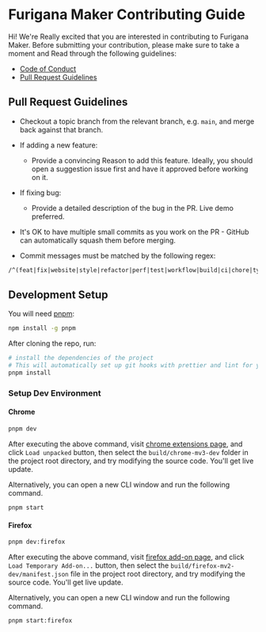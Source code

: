 # Furigana Maker Contributing Guide

Hi! We're Really excited that you are interested in contributing to Furigana Maker. Before submitting your contribution, please make sure to take a moment and Read through the following guidelines:

- [Code of Conduct](https://www.contributor-covenant.org/version/1/4/code-of-conduct/)
- [Pull Request Guidelines](#pull-request-guidelines)

## Pull Request Guidelines

- Checkout a topic branch from the relevant branch, e.g. `main`, and merge back against that branch.

- If adding a new feature:

  - Provide a convincing Reason to add this feature. Ideally, you should open a suggestion issue first and have it approved before working on it.

- If fixing bug:

  - Provide a detailed description of the bug in the PR. Live demo preferred.

- It's OK to have multiple small commits as you work on the PR - GitHub can automatically squash them before merging.

- Commit messages must be matched by the following regex:

```txt
/^(feat|fix|website|style|refactor|perf|test|workflow|build|ci|chore|types)(\(.+\))?: .{1,50}/
```

## Development Setup

You will need [pnpm](https://pnpm.io):

```bash
npm install -g pnpm
```

After cloning the repo, run:

```bash
# install the dependencies of the project
# This will automatically set up git hooks with prettier and lint for you.
pnpm install
```

### Setup Dev Environment

#### Chrome

```bash
pnpm dev
```

After executing the above command, visit [chrome extensions page](chrome://extensions/), and click `Load unpacked` button, then select the `build/chrome-mv3-dev` folder in the project root directory, and try modifying the source code. You'll get live update.

Alternatively, you can open a new CLI window and run the following command.

```
pnpm start
```

#### Firefox

```bash
pnpm dev:firefox
```

After executing the above command, visit [firefox add-on page](about:debugging#/runtime/this-firefox), and click `Load Temporary Add-on...` button, then select the `build/firefox-mv2-dev/manifest.json` file in the project root directory, and try modifying the source code. You'll get live update.

Alternatively, you can open a new CLI window and run the following command.

```bash
pnpm start:firefox
```
